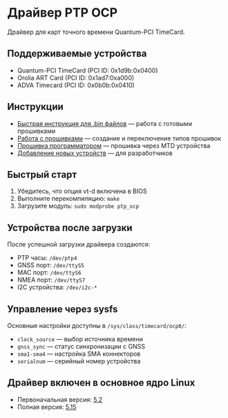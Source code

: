 # Драйвер PTP OCP

Драйвер для карт точного времени Quantum-PCI TimeCard.

## Поддерживаемые устройства

- Quantum-PCI TimeCard (PCI ID: 0x1d9b:0x0400)
- Orolia ART Card (PCI ID: 0x1ad7:0xa000)
- ADVA Timecard (PCI ID: 0x0b0b:0x0410)

## Инструкции

- [Быстрая инструкция для .bin файлов](БЫСТРАЯ_ИНСТРУКЦИЯ_ДЛЯ_BIN_ФАЙЛОВ.md) — работа с готовыми прошивками
- [Работа с прошивками](ИНСТРУКЦИЯ_ПО_РАБОТЕ_С_ПРОШИВКАМИ.md) — создание и переключение типов прошивок
- [Прошивка программатором](ИНСТРУКЦИЯ_ПРОШИВКИ_ПРОГРАММАТОРОМ.md) — прошивка через MTD устройства
- [Добавление новых устройств](ДОБАВЛЕНИЕ_НОВЫХ_УСТРОЙСТВ.md) — для разработчиков

## Быстрый старт

1. Убедитесь, что опция vt-d включена в BIOS
2. Выполните перекомпиляцию: `make`
3. Загрузите модуль: `sudo modprobe ptp_ocp`

## Устройства после загрузки

После успешной загрузки драйвера создаются:
- PTP часы: `/dev/ptp4`
- GNSS порт: `/dev/ttyS5`
- MAC порт: `/dev/ttyS6`
- NMEA порт: `/dev/ttyS7`
- I2C устройства: `/dev/i2c-*`

## Управление через sysfs

Основные настройки доступны в `/sys/class/timecard/ocp0/`:
- `clock_source` — выбор источника времени
- `gnss_sync` — статус синхронизации с GNSS
- `sma1-sma4` — настройка SMA коннекторов
- `serialnum` — серийный номер устройства

## Драйвер включен в основное ядро Linux

- Первоначальная версия: [5.2](https://git.kernel.org/pub/scm/linux/kernel/git/netdev/net-next.git/commit/?id=a7e1abad13f3f0366ee625831fecda2b603cdc17)
- Полная версия: [5.15](https://git.kernel.org/pub/scm/linux/kernel/git/torvalds/linux.git/commit/?id=773bda96492153e11d21eb63ac814669b51fc701)